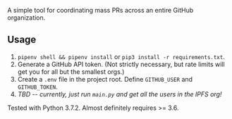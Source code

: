 A simple tool for coordinating mass PRs across an entire GitHub organization.

## Usage

1. `pipenv shell && pipenv install` or `pip3 install -r requirements.txt`.
2. Generate a GitHub API token. (Not strictly necessary, but rate limits will get you for all but the smallest orgs.)
3. Create a `.env` file in the project root. Define `GITHUB_USER` and `GITHUB_TOKEN`.
4. _TBD -- currently, just run `main.py` and get all the users in the IPFS org!_

Tested with Python 3.7.2. Almost definitely requires >= 3.6.
